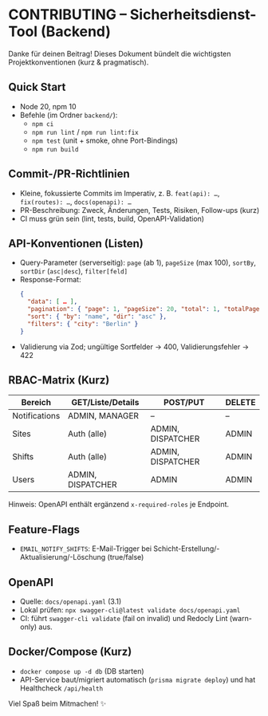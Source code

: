 # CONTRIBUTING – Sicherheitsdienst-Tool (Backend)

Danke für deinen Beitrag! Dieses Dokument bündelt die wichtigsten Projektkonventionen (kurz & pragmatisch).

## Quick Start

- Node 20, npm 10
- Befehle (im Ordner `backend/`):
  - `npm ci`
  - `npm run lint` / `npm run lint:fix`
  - `npm test` (unit + smoke, ohne Port-Bindings)
  - `npm run build`

## Commit-/PR-Richtlinien

- Kleine, fokussierte Commits im Imperativ, z. B. `feat(api): …`, `fix(routes): …`, `docs(openapi): …`
- PR-Beschreibung: Zweck, Änderungen, Tests, Risiken, Follow-ups (kurz)
- CI muss grün sein (lint, tests, build, OpenAPI-Validation)

## API-Konventionen (Listen)

- Query-Parameter (serverseitig): `page` (ab 1), `pageSize` (max 100), `sortBy`, `sortDir` (`asc|desc`), `filter[feld]`
- Response-Format:
  ```json
  {
    "data": [ … ],
    "pagination": { "page": 1, "pageSize": 20, "total": 1, "totalPages": 1 },
    "sort": { "by": "name", "dir": "asc" },
    "filters": { "city": "Berlin" }
  }
  ```
- Validierung via Zod; ungültige Sortfelder → 400, Validierungsfehler → 422

## RBAC-Matrix (Kurz)

| Bereich         | GET/Liste/Details | POST/PUT          | DELETE |
|-----------------|-------------------|-------------------|--------|
| Notifications   | ADMIN, MANAGER    | –                 | –      |
| Sites           | Auth (alle)       | ADMIN, DISPATCHER | ADMIN  |
| Shifts          | Auth (alle)       | ADMIN, DISPATCHER | ADMIN  |
| Users           | ADMIN, DISPATCHER | ADMIN             | ADMIN  |

Hinweis: OpenAPI enthält ergänzend `x-required-roles` je Endpoint.

## Feature-Flags

- `EMAIL_NOTIFY_SHIFTS`: E-Mail-Trigger bei Schicht-Erstellung/-Aktualisierung/-Löschung (true/false)

## OpenAPI

- Quelle: `docs/openapi.yaml` (3.1)
- Lokal prüfen: `npx swagger-cli@latest validate docs/openapi.yaml`
 - CI: führt `swagger-cli validate` (fail on invalid) und Redocly Lint (warn-only) aus.

## Docker/Compose (Kurz)

- `docker compose up -d db` (DB starten)
- API-Service baut/migriert automatisch (`prisma migrate deploy`) und hat Healthcheck `/api/health`

Viel Spaß beim Mitmachen! ✨
